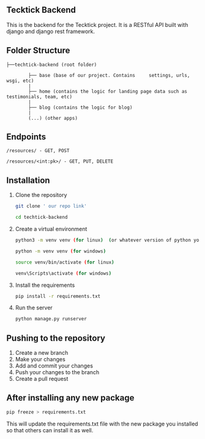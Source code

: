 

## Tecktick Backend

This is the backend for the Tecktick project. It is a RESTful API built with django and django rest framework.

## Folder Structure

    ├──techtick-backend (root folder)

            ├── base (base of our project. Contains     settings, urls, wsgi, etc)
            |
            ├── home (contains the logic for landing page data such as testimonials, team, etc)
            |
            ├── blog (contains the logic for blog)
            |
            (...) (other apps)

## Endpoints
    /resources/ - GET, POST 

    /resources/<int:pk>/ - GET, PUT, DELETE

## Installation

1. Clone the repository

      ```bash
    git clone ' our repo link'

    cd techtick-backend
    ```
2. Create a virtual environment

    ```bash
    python3 -m venv venv (for linux)  (or whatever version of python you have installed)

    python -m venv venv (for windows)

    source venv/bin/activate (for linux)

    venv\Scripts\activate (for windows)
    ```

3. Install the requirements

    ```bash
    pip install -r requirements.txt
    ```

4. Run the server
    
    ```bash
    python manage.py runserver
    ```

## Pushing to the repository

1. Create a new branch
2. Make your changes
3. Add and commit your changes
4. Push your changes to the branch
5. Create a pull request


## After installing any new package

```bash
pip freeze > requirements.txt
```

This will update the requirements.txt file with the new package you installed so that others can install it as well.

